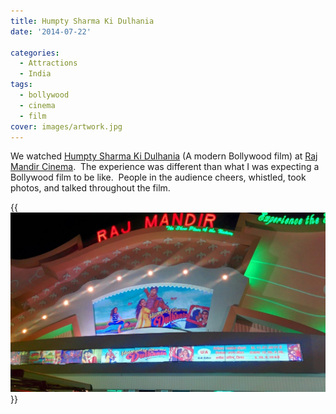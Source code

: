 ```yaml
---
title: Humpty Sharma Ki Dulhania
date: '2014-07-22'

categories:
  - Attractions
  - India
tags:
  - bollywood
  - cinema
  - film
cover: images/artwork.jpg
---
```


We watched [Humpty Sharma Ki Dulhania](https://www.imdb.com/title/tt3678938/ "Humpty Sharma Ki Dulhania on IMDB") (A modern Bollywood film) at [Raj Mandir Cinema](/posts/2014-07-raj-mandir-cinema/ "Raj Mandir Cinema").  The experience was different than what I was expecting a Bollywood film to be like.  People in the audience cheers, whistled, took photos, and talked throughout the film.

{{<img src="images/IMG_20140722_210813-1024x583.jpg" title="Raj Mandir movie poster.">}}
